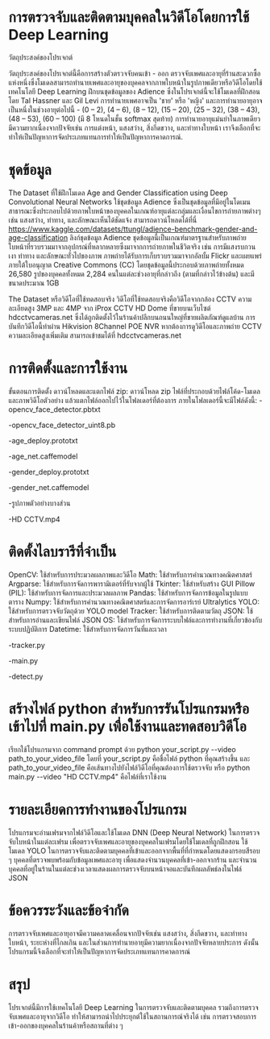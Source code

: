 # การตรวจจับและติดตามบุคคลในวิดีโอโดยการใช้ Deep Learning 
วัตถุประสงค์ของโปรเจกต์

วัตถุประสงค์ของโปรเจกต์นี้คือการสร้างตัวตรวจจับคนเข้า - ออก ตรวจจับเพศและอายุที่ร้านสะดวกซื้อแห่งหนึ่งซึ่งโมเดลสามารถทำนายเพศและอายุของบุคคลจากภาพใบหน้าในรูปภาพเดียวหรือวิดีโอโดยใช้เทคโนโลยี Deep Learning ฝึกบนชุดข้อมูลของ Adience ซึ่งในโปรเจกต์นี้จะใช้โมเดลที่ฝึกสอนโดย Tal Hassner และ Gil Levi การทำนายเพศอาจเป็น 'ชาย' หรือ 'หญิง' และการทำนายอายุอาจเป็นหนึ่งในช่วงอายุต่อไปนี้ - (0 – 2), (4 – 6), (8 – 12), (15 – 20), (25 – 32), (38 – 43), (48 – 53), (60 – 100) (มี 8 โหนดในชั้น softmax สุดท้าย) การทำนายอายุแม่นยำในภาพเดียวมีความยากเนื่องจากปัจจัยเช่น การแต่งหน้า, แสงสว่าง, สิ่งกีดขวาง, และท่าทางใบหน้า เราจึงเลือกที่จะทำให้เป็นปัญหาการจัดประเภทแทนการทำให้เป็นปัญหาการคาดการณ์.

# ชุดข้อมูล
The Dataset ที่ใช้ฝึกโมเดล Age and Gender Classification using Deep Convolutional Neural Networks
ใช้ชุดข้อมูล Adience ซึ่งเป็นชุดข้อมูลที่มีอยู่ในโดเมนสาธารณะซึ่งประกอบไปด้วยภาพใบหน้าของบุคคลในเกณฑ์อายุแต่ละกลุ่มและเงื่อนไขการถ่ายภาพต่างๆ เช่น แสงสว่าง, ท่าทาง, และลักษณะเห็นได้ชัดแจ้ง สามารถดาวน์โหลดได้ที่นี่ https://www.kaggle.com/datasets/ttungl/adience-benchmark-gender-and-age-classification  ลิงก์ชุดข้อมูล Adience ชุดข้อมูลนี้เป็นเกณฑ์มาตรฐานสำหรับภาพถ่ายใบหน้าที่รวบรวมมาจากอุปกรณ์ที่หลากหลายซึ่งมาจากการถ่ายภาพในชีวิตจริง เช่น การมีแสงรบกวน เงา ท่าทาง และลักษณะทั่วไปของภาพ ภาพถ่ายได้รับการเก็บรวบรวมมาจากอัลบั้ม Flickr และเผยแพร่ภายใต้ใบอนุญาต Creative Commons (CC) โดยชุดข้อมูลนี้ประกอบด้วยภาพถ่ายทั้งหมด 26,580 รูปของบุคคลทั้งหมด 2,284 คนในแต่ละช่วงอายุที่กล่าวถึง (ตามที่กล่าวไว้ข้างต้น) และมีขนาดประมาณ 1GB

The Dataset หรือวิดีโอที่ใช้ทดสอบจริง
	วิดีโอที่ใช้ทดสอบจริงคือวิดีโอจากกล้อง CCTV ความละเอียดสูง 3MP และ 4MP จาก iProx CCTV HD Dome ที่ขายบนเว็บไซต์ hdcctvcameras.net ซึ่งได้ถูกติดตั้งไว้ในร้านค้าปลีกบนถนนใหญ่ที่ขายผลิตภัณฑ์ดูแลบ้าน การบันทึกวิดีโอนี้ทำผ่าน Hikvision 8Channel POE NVR หากต้องการดูวิดีโอและภาพถ่าย CCTV ความละเอียดสูงเพิ่มเติม สามารถเข้าชมได้ที่ hdcctvcameras.net

# การติดตั้งและการใช้งาน
ขั้นตอนการติดตั้ง
ดาวน์โหลดและแตกไฟล์ zip: ดาวน์โหลด zip ไฟล์ที่ประกอบด้วยไฟล์โค้ด-โมเดลและภาพวิดีโอตัวอย่าง แล้วแตกไฟล์ออกไปไว้ในโฟลเดอร์ที่ต้องการ ภายในโฟลเดอร์นี้จะมีไฟล์ดังนี้:
-opencv_face_detector.pbtxt

-opencv_face_detector_uint8.pb

-age_deploy.prototxt

-age_net.caffemodel

-gender_deploy.prototxt

-gender_net.caffemodel

-รูปภาพตัวอย่างบางส่วน

-HD CCTV.mp4

# ติดตั้งไลบรารีที่จำเป็น 
OpenCV: ใช้สำหรับการประมวลผลภาพและวิดีโอ
Math: ใช้สำหรับการคำนวณทางคณิตศาสตร์
Argparse: ใช้สำหรับการจัดการพารามิเตอร์ที่รับจากผู้ใช้
Tkinter: ใช้สำหรับสร้าง GUI
Pillow (PIL): ใช้สำหรับการจัดการและประมวลผลภาพ
Pandas: ใช้สำหรับการจัดการข้อมูลในรูปแบบตาราง
Numpy: ใช้สำหรับการคำนวณทางคณิตศาสตร์และการจัดการอาร์เรย์
Ultralytics YOLO: ใช้สำหรับการตรวจจับวัตถุด้วย YOLO model
Tracker: ใช้สำหรับการติดตามวัตถุ
JSON: ใช้สำหรับการอ่านและเขียนไฟล์ JSON
OS: ใช้สำหรับการจัดการระบบไฟล์และการทำงานที่เกี่ยวข้องกับระบบปฏิบัติการ
Datetime: ใช้สำหรับการจัดการวันที่และเวลา

-tracker.py

-main.py

-detect.py

# สร้างไฟล์ python สำหรับการรันโปรแกรมหรือเข้าไปที่ main.py เพื่อใช้งานและทดสอบวิดีโอ
เรียกใช้โปรแกรมจาก command prompt ด้วย python your_script.py --video path_to_your_video_file โดยที่ your_script.py คือชื่อไฟล์ python ที่คุณสร้างขึ้น และ path_to_your_video_file คือเส้นทางไปยังไฟล์วิดีโอที่คุณต้องการใช้ตรวจจับ
หรือ python main.py --video "HD CCTV.mp4" คือไฟล์ที่เราใช้งาน

# รายละเอียดการทำงานของโปรแกรม
โปรแกรมจะอ่านเฟรมจากไฟล์วิดีโอและใช้โมเดล DNN (Deep Neural Network) ในการตรวจจับใบหน้าในแต่ละเฟรม เพื่อตรวจจับเพศและอายุของบุคคลในเฟรมโดยใช้โมเดลที่ถูกฝึกสอน ใช้โมเดล YOLO ในการตรวจจับและติดตามบุคคลที่เข้าและออกจากพื้นที่ที่กำหนดโดยแสดงกรอบสีรอบ ๆ บุคคลที่ตรวจพบพร้อมกับข้อมูลเพศและอายุ เพื่อแสดงจำนวนบุคคลที่เข้า-ออกจากร้าน และจำนวนบุคคลที่อยู่ในร้านในแต่ละช่วงเวลาแสดงผลการตรวจจับบนหน้าจอและบันทึกผลลัพธ์ลงในไฟล์ JSON

# ข้อควรระวังและข้อจำกัด
การตรวจจับเพศและอายุอาจมีความคลาดเคลื่อนจากปัจจัยเช่น แสงสว่าง, สิ่งกีดขวาง, และท่าทางใบหน้า, ระยะห่างที่ไกลเกิน
และในส่วนการทำนายอายุมีความยากเนื่องจากปัจจัยหลายประการ ดังนั้นโปรแกรมนี้จึงเลือกที่จะทำให้เป็นปัญหาการจัดประเภทแทนการคาดการณ์

# สรุป
โปรเจกต์นี้มีการใช้เทคโนโลยี Deep Learning ในการตรวจจับและติดตามบุคคล รวมถึงการตรวจจับเพศและอายุจากวิดีโอ ทำให้สามารถนำไปประยุกต์ใช้ในสถานการณ์จริงได้ เช่น การตรวจสอบการเข้า-ออกของบุคคลในร้านค้าหรือสถานที่ต่าง ๆ
